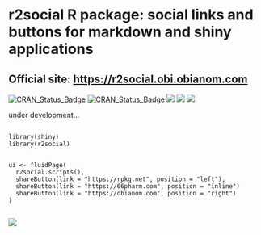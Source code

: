 # r2social R package: social links and buttons for markdown and shiny applications

## Official site: https://r2social.obi.obianom.com

[![CRAN\_Status\_Badge](https://img.shields.io/badge/rPkgNet-not_published-red)](https://rnetwork.obi.obianom.com/package/r2social) [![CRAN\_Status\_Badge](https://www.r-pkg.org/badges/version/r2social)](https://cran.r-project.org/package=r2social) [![](https://cranlogs.r-pkg.org/badges/r2social)](https://cran.r-project.org/package=r2social)
[![](https://cranlogs.r-pkg.org/badges/last-week/r2social)](https://cran.r-project.org/package=r2social)
[![](https://cranlogs.r-pkg.org/badges/grand-total/r2social)](https://cran.r-project.org/package=r2social)

under development...

```{r}

library(shiny)
library(r2social)


ui <- fluidPage(
  r2social.scripts(),
  shareButton(link = "https://rpkg.net", position = "left"),
  shareButton(link = "https://66pharm.com", position = "inline")
  shareButton(link = "https://obianom.com", position = "right")
)


```

![](https://r2social.obi.obianom.com/r2social2.gif)
